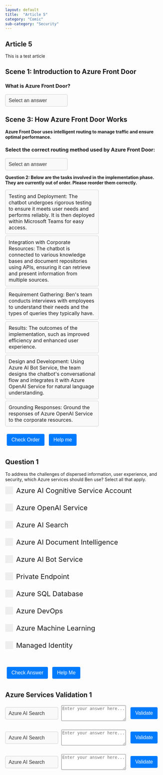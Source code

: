 ```yaml
---
layout: default
title:  "Article 5"
category: "Comic"
sub-category: "Security"
---
```

## Article 5

This is a test article

## Scene 1: Introduction to Azure Front Door


### What is Azure Front Door?
<select id="quiz-dropdown-1" onchange="checkAnswer1()" class="styled-dropdown">
  <option value="">Select an answer</option>
  <option value="correct">A) A global load balancer and CDN</option>
  <option value="wrong1">B) A database service</option>
  <option value="wrong2">C) A storage solution</option>
</select>
<p id="feedback-1"></p>

<script>
  function checkAnswer1() {
    var dropdown = document.getElementById("quiz-dropdown-1");
    var feedback = document.getElementById("feedback-1");
    if (dropdown.value === "correct") {
      feedback.textContent = "Correct!";
      feedback.style.color = "green";
    } else {
      feedback.textContent = "Try again.";
      feedback.style.color = "red";
    }
  }
</script>

<style>
  .styled-dropdown {
    width: 200px;
    padding: 10px;
    border: 1px solid #ccc;
    border-radius: 4px;
    background-color: #f9f9f9;
    font-size: 16px;
    color: #333;
    appearance: none;
    -webkit-appearance: none;
    -moz-appearance: none;
  }

  .styled-dropdown:focus {
    border-color: #007bff;
    box-shadow: 0 0 5px rgba(0, 123, 255, 0.5);
    outline: none;
  }

  details summary {
    cursor: pointer;
    font-weight: bold;
  }

  details[open] summary::after {
    content: "▲";
    float: right;
  }

  details summary::after {
    content: "▼";
    float: right;
  }
</style>

<!--
## Scene 2: Benefits of Azure Front Door

**Let's set up Azure Front Door step by step!**
<br>

### Arrange the steps to set up Azure Front Door in the correct order:
<ul id="sortable-setup" class="styled-list">
  <li class="ui-state-default" data-order="1">Create a Front Door profile</li>
  <li class="ui-state-default" data-order="2">Add backend pools</li>
  <li class="ui-state-default" data-order="3">Configure routing rules</li>
  <li class="ui-state-default" data-order="4">Set up health probes</li>
</ul>

<button onclick="checkOrderSetup()">Check Order</button>
<button onclick="helpMeSetup()">Help me</button>

<p id="feedback-setup"></p>

<script src="https://code.jquery.com/jquery-3.6.0.min.js"></script>
<script src="https://code.jquery.com/ui/1.12.1/jquery-ui.min.js"></script>
<link rel="stylesheet" href="https://code.jquery.com/ui/1.12.1/themes/base/jquery-ui.css">

<script>
  $(function() {
    $("#sortable-setup").sortable();
    $("#sortable-setup").disableSelection();
  });

  function checkOrderSetup() {
    var items = $("#sortable-setup li");
    var correct = true;
    items.each(function(index) {
      if ($(this).data("order") !== index + 1) {
        correct = false;
      }
    });
    var feedback = document.getElementById("feedback-setup");
    if (correct) {
      feedback.textContent = "Correct order!";
      feedback.style.color = "green";
    } else {
      feedback.textContent = "Incorrect order. Try again.";
      feedback.style.color = "red";
    }
  }

  function helpMeSetup() {
    var items = $("#sortable-setup li").sort(function(a, b) {
      return $(a).data("order") - $(b).data("order");
    });
    $("#sortable-setup").html(items);
    document.getElementById("feedback-setup").textContent = "Here is the correct order.";
    document.getElementById("feedback-setup").style.color = "blue";
  }
</script>
-->
<style>
  .styled-list {
    list-style-type: none;
    padding: 0;
    margin: 0;
    width: 300px;
  }

  .styled-list li {
    margin: 5px 0;
    padding: 10px;
    border: 1px solid #ccc;
    border-radius: 4px;
    background-color: #f9f9f9;
    font-size: 16px;
    cursor: move;
    display: flex;
    align-items: center;
    justify-content: space-between;
  }

  .styled-list li:hover {
    background-color: #e9e9e9;
  }

  button {
    margin: 10px 5px;
    padding: 10px 15px;
    border: none;
    border-radius: 4px;
    background-color: #007bff;
    color: white;
    font-size: 16px;
    cursor: pointer;
  }

  button:hover {
    background-color: #0056b3;
  }

  #feedback-setup {
    margin-top: 10px;
    font-size: 16px;
  }
</style>

## Scene 3: How Azure Front Door Works

**Azure Front Door uses intelligent routing to manage traffic and ensure optimal performance.**


### Select the correct routing method used by Azure Front Door:
<select id="quiz-dropdown-2" onchange="checkAnswer2()" class="styled-dropdown">
  <option value="">Select an answer</option>
  <option value="correct">A) Path-based routing</option>
  <option value="wrong1">B) IP-based routing</option>
  <option value="wrong2">C) DNS-based routing</option>
</select>
<p id="feedback-2"></p>

<script>
  function checkAnswer2() {
    var dropdown = document.getElementById("quiz-dropdown-2");
    var feedback = document.getElementById("feedback-2");
    if (dropdown.value === "correct") {
      feedback.textContent = "Correct!";
      feedback.style.color = "green";
    } else {
      feedback.textContent = "Try again.";
      feedback.style.color = "red";
    }
  }
</script>


**Question 2: Below are the tasks involved in the implementation phase. They are currently out of order. Please reorder them correctly.**


<ul id="sortable-setup" class="styled-list">
  <li class="ui-state-default" data-order="5">Testing and Deployment: The chatbot undergoes rigorous testing to ensure it meets user needs and performs reliably. It is then deployed within Microsoft Teams for easy access.</li>
  <li class="ui-state-default" data-order="3">Integration with Corporate Resources: The chatbot is connected to various knowledge bases and document repositories using APIs, ensuring it can retrieve and present information from multiple sources.</li>
  <li class="ui-state-default" data-order="1">Requirement Gathering: Ben's team conducts interviews with employees to understand their needs and the types of queries they typically have.</li>
  <li class="ui-state-default" data-order="6">Results: The outcomes of the implementation, such as improved efficiency and enhanced user experience.</li>
  <li class="ui-state-default" data-order="2">Design and Development: Using Azure AI Bot Service, the team designs the chatbot's conversational flow and integrates it with Azure OpenAI Service for natural language understanding.</li>
  <li class="ui-state-default" data-order="4">Grounding Responses: Ground the responses of Azure OpenAI Service to the corporate resources.</li>
</ul>

<button onclick="checkOrderSetup()">Check Order</button>
<button onclick="helpMeSetup()">Help me</button>

<p id="feedback-setup"></p>

<script src="https://code.jquery.com/jquery-3.6.0.min.js"></script>
<script src="https://code.jquery.com/ui/1.12.1/jquery-ui.min.js"></script>
<link rel="stylesheet" href="https://code.jquery.com/ui/1.12.1/themes/base/jquery-ui.css">

<script>
  $(function() {
    $("#sortable-setup").sortable();
    $("#sortable-setup").disableSelection();
  });

  function checkOrderSetup() {
    var items = $("#sortable-setup li");
    var correct = true;
    items.each(function(index) {
      if ($(this).data("order") !== index + 1) {
        correct = false;
      }
    });
    var feedback = document.getElementById("feedback-setup");
    if (correct) {
      feedback.textContent = "Correct order!";
      feedback.style.color = "green";
    } else {
      feedback.textContent = "Incorrect order. Try again.";
      feedback.style.color = "red";
    }
  }

  function helpMeSetup() {
    var items = $("#sortable-setup li").sort(function(a, b) {
      return $(a).data("order") - $(b).data("order");
    });
    $("#sortable-setup").html(items);
    document.getElementById("feedback-setup").textContent = "Here is the correct order.";
    document.getElementById("feedback-setup").style.color = "blue";
  }
</script>

## Question 1
To address the challenges of dispersed information, user experience, and security, which Azure services should Ben use? Select all that apply.

<form id="quiz-form">
  <label class="checkbox-container"><input type="checkbox" name="service" value="1"> Azure AI Cognitive Service Account<span class="checkmark"></span></label><br>
  <label class="checkbox-container"><input type="checkbox" name="service" value="2"> Azure OpenAI Service<span class="checkmark"></span></label><br>
  <label class="checkbox-container"><input type="checkbox" name="service" value="3"> Azure AI Search<span class="checkmark"></span></label><br>
  <label class="checkbox-container"><input type="checkbox" name="service" value="4"> Azure AI Document Intelligence<span class="checkmark"></span></label><br>
  <label class="checkbox-container"><input type="checkbox" name="service" value="5"> Azure AI Bot Service<span class="checkmark"></span></label><br>
  <label class="checkbox-container"><input type="checkbox" name="service" value="6"> Private Endpoint<span class="checkmark"></span></label><br>
  <label class="checkbox-container"><input type="checkbox" name="service" value="7"> Azure SQL Database<span class="checkmark"></span></label><br>
  <label class="checkbox-container"><input type="checkbox" name="service" value="8"> Azure DevOps<span class="checkmark"></span></label><br>
  <label class="checkbox-container"><input type="checkbox" name="service" value="9"> Azure Machine Learning<span class="checkmark"></span></label><br>
  <label class="checkbox-container"><input type="checkbox" name="service" value="10"> Managed Identity<span class="checkmark"></span></label><br>
  <br>
  <button type="button" onclick="checkAnswers()">Check Answer</button>
  <button type="button" onclick="showAnswers()">Help Me</button>
</form>

<p id="result"></p>

<style>
  .checkbox-container {
    display: block;
    position: relative;
    padding-left: 35px;
    margin-bottom: 12px;
    cursor: pointer;
    font-size: 22px;
    user-select: none;
  }

  .checkbox-container input {
    position: absolute;
    opacity: 0;
    cursor: pointer;
    height: 0;
    width: 0;
  }

  .checkmark {
    position: absolute;
    top: 0;
    left: 0;
    height: 25px;
    width: 25px;
    background-color: #eee;
  }

  .checkbox-container input:checked ~ .checkmark {
    background-color: #2196F3;
  }

  .checkmark:after {
    content: "";
    position: absolute;
    display: none;
  }

  .checkbox-container input:checked ~ .checkmark:after {
    display: block;
  }

  .checkbox-container .checkmark:after {
    left: 9px;
    top: 5px;
    width: 5px;
    height: 10px;
    border: solid white;
    border-width: 0 3px 3px 0;
    transform: rotate(45deg);
  }

  #result {
    font-size: 20px;
    margin-top: 20px;
  }

  #result.correct {
    color: blue;
  }

  #result.incorrect {
    color: red;
  }
</style>

<script>
  const correctAnswers = [2, 3, 5, 6, 10];

  function checkAnswers() {
    const selected = Array.from(document.querySelectorAll('input[name="service"]:checked')).map(cb => parseInt(cb.value));
    const isCorrect = correctAnswers.every(val => selected.includes(val)) && selected.length === correctAnswers.length;
    const resultElement = document.getElementById('result');
    resultElement.innerText = isCorrect ? 'Correct' : 'Try again';
    resultElement.className = isCorrect ? 'correct' : 'incorrect';
  }

  function showAnswers() {
    document.querySelectorAll('input[name="service"]').forEach(cb => {
      cb.checked = correctAnswers.includes(parseInt(cb.value));
    });
    const resultElement = document.getElementById('result');
    resultElement.innerText = 'This is the correct order';
    resultElement.className = 'correct';
  }
</script>

## Azure Services Validation 1

<div class="service-row">
  <select id="quiz-dropdown-1" class="styled-dropdown">
    <option value="Azure AI Search">Azure AI Search</option>
    <option value="Azure OpenAI">Azure OpenAI</option>
    <option value="Azure AI Bot Service">Azure AI Bot Service</option>
  </select>
  <textarea name="answer" class="service-textarea" placeholder="Enter your answer here..."></textarea>
  <button type="button" onclick="validateAnswer('quiz-dropdown-1', 'feedback-1')">Validate</button>
  <span id="feedback-1" class="result"></span>
</div>
<div class="service-row">
  <select id="quiz-dropdown-2" class="styled-dropdown">
    <option value="Azure AI Search">Azure AI Search</option>
    <option value="Azure OpenAI">Azure OpenAI</option>
    <option value="Azure AI Bot Service">Azure AI Bot Service</option>
  </select>
  <textarea name="answer" class="service-textarea" placeholder="Enter your answer here..."></textarea>
  <button type="button" onclick="validateAnswer('quiz-dropdown-2', 'feedback-2')">Validate</button>
  <span id="feedback-2" class="result"></span>
</div>
<div class="service-row">
  <select id="quiz-dropdown-3" class="styled-dropdown">
    <option value="Azure AI Search">Azure AI Search</option>
    <option value="Azure OpenAI">Azure OpenAI</option>
    <option value="Azure AI Bot Service">Azure AI Bot Service</option>
  </select>
  <textarea name="answer" class="service-textarea" placeholder="Enter your answer here..."></textarea>
  <button type="button" onclick="validateAnswer('quiz-dropdown-3', 'feedback-3')">Validate</button>
  <span id="feedback-3" class="result"></span>
</div>

<style>
  .service-row {
    display: flex;
    align-items: center;
    margin-bottom: 20px;
  }
  .styled-dropdown {
    margin-right: 10px;
  }
  .service-textarea {
    margin-right: 10px;
    width: 300px;
    height: 50px;
  }
  .result {
    font-size: 16px;
    margin-left: 10px;
  }
  .result.correct {
    color: blue;
  }
</style>

<script>
  const correctAnswers = {
    "Azure AI Search": "Efficient Query Processing: Optimized for fast and efficient query processing, ensuring quick response times.",
    "Azure OpenAI": "Diverse Models: Models can be used for content generation, summarization, semantic search, natural language to code translation, and more.",
    "Azure AI Bot Service": "Integrated Development Environment: Low-Code and No-Code Options, Offers various templates for different bot scenarios, including Q&A, customer service, and more, to speed up development."
  };

  function validateAnswer(dropdownId, feedbackId) {


var dropdown = document.getElementById(dropdownId);
    var feedback = document.getElementById(feedbackId);
    if (dropdown.value === "Azure AI Search") {
      feedback.textContent = correctAnswers["Azure AI Search"];
      feedback.style.color = "green";
    } 

      if (dropdown.value === "Azure OpenAI") {
      feedback.textContent = correctAnswers["Azure OpenAI"];
      feedback.style.color = "green";
  }

     if (dropdown.value === "Azure AI Bot Service") {
      feedback.textContent = correctAnswers["Azure AI Bot Service"];
      feedback.style.color = "green";
  }
    
  }
</script>
